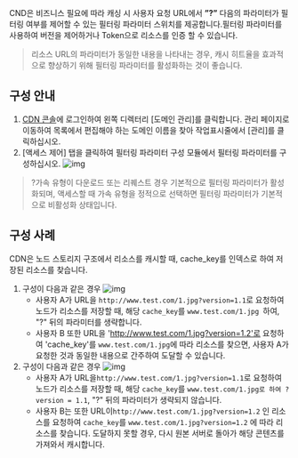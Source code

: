 CND은 비즈니스 필요에 따라 캐싱 시 사용자 요청 URL에서 **”?”** 다음의 파라미터가 필터링 여부를 제어할 수 있는 필터링 파라미터 스위치를 제공합니다.필터링 파라미터를 사용하여 버전을 제어하거나 Token으로 리소스를 인증 할 수 있습니다.
>  리소스 URL의 파라미터가 동일한 내용을 나타내는 경우, 캐시 히트율을 효과적으로 향상하기 위해 필터링 파라미터를 활성화하는 것이 좋습니다.

## 구성 안내
1. [CDN 콘솔](https://console.cloud.tencent.com/cdn)에 로그인하여 왼쪽 디렉터리 [도메인 관리]를 클릭합니다. 관리 페이지로 이동하여 목록에서 편집해야 하는 도메인 이름을 찾아 작업표시줄에서 [관리]를 클릭하십시오.
2. [액세스 제어] 탭을 클릭하여 필터링 파라미터 구성 모듈에서 필터링 파라미터를 구성하십시오.
![img](https://main.qcloudimg.com/raw/696b14c83d40fc433bef12f199dd8e5a.jpg)

>?가속 유형이 다운로드 또는 리퀘스트 경우 기본적으로 필터링 파라미터가 활성화되며, 액세스할 때 가속 유형을 정적으로 선택하면 필터링 파라미터가 기본적으로 비활성화 상태입니다.

## 구성 사례
CDN은 노드 스토리지 구조에서 리소스를 캐시할 때, cache_key를 인덱스로 하여 저장된 리소스를 찾습니다.
1. 구성이 다음과 같은 경우
   ![img](https://main.qcloudimg.com/raw/e720e78f96e74ad7bfbde09b4de6a219.png)
   - 사용자 A가 URL을 `http://www.test.com/1.jpg?version=1.1`로 요청하여 노드가 리소스를 저장할 때, 해당 `cache_key`를 `www.test.com/1.jpg `하여, "?" 뒤의 파라미터를 생략합니다.
   - 사용자 B 또한 URL을 'http://www.test.com/1.jpg?version=1.2'로 요청하여 'cache_key'를 `www.test.com/1.jpg`에 따라 리소스를 찾으면, 사용자 A가 요청한 것과 동일한 내용으로 간주하여 도달할 수 있습니다.
2. 구성이 다음과 같은 경우
   ![img](https://main.qcloudimg.com/raw/696b14c83d40fc433bef12f199dd8e5a.jpg)
   - 사용자 A가 URL을`http://www.test.com/1.jpg?version=1.1`로 요청하여 노드가 리소스를 저장할 때, 해당 `cache_key`를 `www.test.com/1.jpg로 하여 ? version = 1.1`, "?" 뒤의 파라미터가 생략되지 않습니다.
   - 사용자 B는 또한 URL이`http://www.test.com/1.jpg?version=1.2` 인 리소스를 요청하여 `cache_key`를 `www.test.com/1.jpg?version=1.2` 에 따라 리소스를 찾습니다. 도달하지 못할 경우, 다시 원본 서버로 돌아가 해당 콘텐츠를 가져와서 캐시합니다.

